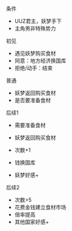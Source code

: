 条件

- UUZ君主，妖梦手下
- 主角男非特殊势力

初见

- 遇见妖梦购买食材
- 同意：地方经济换国库
- 拒绝/动手：结束

普通

- 妖梦返回购买食材
- 是否要准备食材

后续1

- 需要准备食材

- 妖梦返回购买食材
- 次数+1
- 钱换国库
- 妖梦好感+

后续2

- 次数>5
- 花费金钱建立食材市场
- 倍率提高
- 其他国家好感+